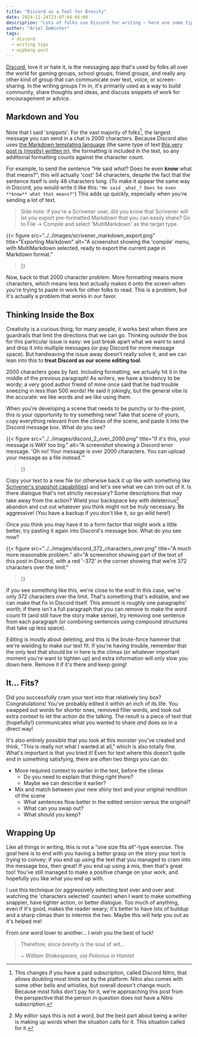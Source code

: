 ```yaml
---
title: "Discord as a Tool for Brevity"
date: 2024-11-24T23:07:04-05:00
description: "Lots of folks use Discord for writing — here are some tips on how you can use it to tighten up your writing. This won't work for everything, but it might work for your next big scene! Written for WIP Bang 3!"
author: "Ariel DeWinter"
tags:
  - discord
  - writing tips
  - wipbang post
---
```


[Discord], love it or hate it, is the messaging app that's used by folks all over the world for gaming groups, school groups, friend groups, and really any other kind of group that can communicate over text, voice, or screen-sharing. In the writing groups I'm in, it's primarily used as a way to build community, share thoughts and ideas, and discuss snippets of work for encouragement or advice.

## Markdown and You

Note that I said '_snippets_'. For the vast majority of folks[^nitro], the largest message you can send in a chat is 2000 characters. Because Discord also uses [the Markdown templating language][markdown] (the same type of text [this very post is (mostly) written in][github]), the formatting is included in the text, so any additional formatting counts against the character count.

For example, to send the sentence "He said _what_? Does he even **know** what that means?", this will actually 'cost' 54 characters, despite the fact that the sentence itself is only 48 characters long. (To make it appear the same way in Discord, you would write it like this: `"He said _what_? Does he even **know** what that means?"`) This adds up quickly, especially when you're sending a lot of text.

> Side note: if you're a Scrivener user, did you know that Scrivener will let you export pre-formatted Markdown that you can easily share? Go to File -> Compile and select 'MultiMarkdown' as the target type.

{{<
  figure src="../../images/scrivener_markdown_export.png"
  title="Exporting Markdown"
  alt="A screenshot showing the 'compile' menu, with MultiMarkdown selected, ready to export the current page in Markdown format."
>}}

Now, back to that 2000 character problem. More formatting means more characters, which means less text actually makes it onto the screen when you're trying to paste in work for other folks to read. This is a problem, but it's actually a problem that works in our favor.

## Thinking Inside the Box

Creativity is a curious thing; for many people, it works best when there are guardrails that limit the directions that we can go. Thinking _outside_ the box for this particular issue is easy: we just break apart what we want to send and drop it into multiple messages (or pay Discord for more message space). But handwaving the issue away doesn't really solve it, and we can lean into this to **treat Discord as our scene editing tool**.

2000 characters goes by fast. Including formatting, we actually hit it in the middle of the previous paragraph! As writers, we have a tendency to be wordy; a very good author friend of mine once said that he had trouble sneezing in less than 500 words! He said it jokingly, but the general vibe is the accurate: we like words and we like using them.

When you're developing a scene that needs to be punchy or to-the-point, this is your opportunity to try something new! Take that scene of yours, copy everything relevant from the climax of the scene, and paste it into the Discord message box. What do you see?

{{<
  figure src="../../images/discord_2_over_2000.png"
  title="If it's this, your message is WAY too big."
  alt="A screenshot showing a Discord error message. 'Oh no! Your message is over 2000 characters. You can upload your message as a file instead.'"
>}}

Copy your text to a new file (or otherwise back it up like with something like [Scrivener's snapshot capabilities][snapshots]) and let's see what we can trim out of it. Is there dialogue that's not strictly necessary? Some descriptions that may take away from the action? Wield your backspace key with deleterous[^notaword] abandon and cut out whatever you think might not be _truly_ necessary. Be aggressive! (You have a backup if you don't like it, so go wild here!)

Once you think you may have it to a form factor that might work a little better, try pasting it again into Discord's message box. What do you see now?

{{<
  figure src="../../images/discord_372_characters_over.png"
  title="A much more reasonable problem."
  alt="A screenshot showing part of the text of this post in Discord, with a red '-372' in the corner showing that we're 372 characters over the limit."
>}}

If you see something like this, we're close to the end! In this case, we're only 372 characters over the limit. That's something that's editable, and we can make that fix in Discord itself. This amount is roughly one paragraphs' worth; if there isn't a full paragraph that you can remove to make the word count fit (and still have the story make sense), try removing one sentence from each paragraph (or combining sentences using compound structures that take up less space).

Editing is mostly about deleting, and this is the brute-force hammer that we're wielding to make our text fit. If you're having trouble, remember that the only text that should be in here is the climax (or whatever important moment you're want to tighten up) and extra information will only slow you down here. Remove it if it's there and keep going!

## It... Fits?

Did you successfully cram your text into that relatively tiny box? Congratulations! You've probably edited it within an inch of its life. You swapped out words for shorter ones, removed filler words, and took out extra context to let the action do the talking. The result is a piece of text that (hopefully!) communicates what you wanted to share _and_ does so in a direct way!

It's also entirely possible that you look at this monster you've created and think, "This is really not what I wanted at all," which is also totally fine. What's important is that you tried it! Even for text where this doesn't quite end in something satisfying, there are often two things you can do:

 - Move required context to earlier in the text, before the climax
   - Do you need to explain that thing _right there?_
   - Maybe we can describe it earlier?
 - Mix and match between your new shiny text and your original rendition of the scene
   - What sentences flow better in the edited version versus the original?
   - What can you swap out?
   - What should you keep?

## Wrapping Up

Like all things in writing, this is not a "one size fits all"-type exercise. The goal here is to end with you having a better grasp on the story your text is trying to convey; if you end up using the text that you managed to cram into the message box, then great! If you end up using a mix, then that's great too! You've still managed to make a positive change on your work, and hopefully you like what you end up with.

I use this technique (or aggressively selecting text over and over and watching the 'characters selected' counter) when I want to make something snappier, have tighter action, or better dialogue. Too much of anything, even if it's good, makes the reader weary; it's better to have lots of buildup and a sharp climax than to intermix the two. Maybe this will help you out as it's helped me!

From one word lover to another... I wish you the best of luck!

> Therefore, since brevity is the soul of wit...
> 
> ~ _William Shakespeare, via Polonius in Hamlet_


<!-- links -->
[Discord]: https://discord.com
[markdown]: https://www.markdownguide.org/cheat-sheet/
[github]: https://github.com/arieldewinter/site/blob/main/content/blog/discord-as-a-tool-for-brevity.md
[snapshots]: https://www.literatureandlatte.com/blog/use-snapshots-in-scrivener-to-save-versions-of-your-projects

<!-- footnotes -->
[^nitro]:
    This changes if you have a paid subscription, called Discord Nitro, that allows doubling most limits set by the platform. Nitro also comes with some other bells and whistles, but overall doesn't change much. Because most folks don't pay for it, we're approaching this post from the perspective that the person in question does not have a Nitro subscription.

[^notaword]:
    My editor says this is not a word, but the best part about being a writer is making up words when the situation calls for it. This situation called for it.